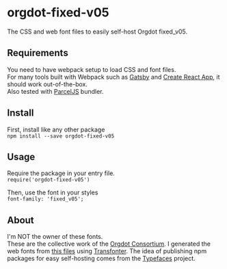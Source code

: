 # orgdot-fixed-v05
The CSS and web font files to easily self-host Orgdot fixed_v05.

## Requirements
You need to have webpack setup to load CSS and font files.<br />For many tools built with Webpack such as [Gatsby](https://github.com/gatsbyjs/gatsby") and [Create React App](https://github.com/facebookincubator/create-react-app), it should work out-of-the-box.<br />Also tested with [ParcelJS](https://parceljs.org/) bundler.

## Install
First, install like any other package<br />`npm install --save orgdot-fixed-v05`

## Usage
Require the package in your entry file.<br />`require('orgdot-fixed-v05')`

Then, use the font in your styles<br />`font-family: 'fixed_v05';`

## About
I'm NOT the owner of these fonts.<br />These are the collective work of the [Orgdot Consortium](http://www.orgdot.com).
I generated the web fonts from [this files](http://www.orgdot.com/aliasfonts/index.htm) using [Transfonter](https://transfonter.org).
The idea of publishing npm packages for easy self-hosting comes from the [Typefaces](https://github.com/KyleAMathews/typefaces) project.
